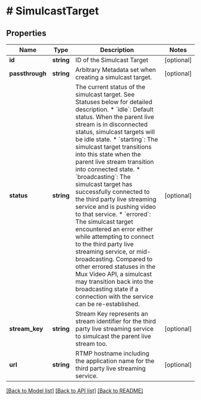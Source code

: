 # # SimulcastTarget

## Properties

Name | Type | Description | Notes
------------ | ------------- | ------------- | -------------
**id** | **string** | ID of the Simulcast Target | [optional]
**passthrough** | **string** | Arbitrary Metadata set when creating a simulcast target. | [optional]
**status** | **string** | The current status of the simulcast target. See Statuses below for detailed description.   * &#x60;idle&#x60;: Default status. When the parent live stream is in disconnected status, simulcast targets will be idle state.   * &#x60;starting&#x60;: The simulcast target transitions into this state when the parent live stream transition into connected state.   * &#x60;broadcasting&#x60;: The simulcast target has successfully connected to the third party live streaming service and is pushing video to that service.   * &#x60;errored&#x60;: The simulcast target encountered an error either while attempting to connect to the third party live streaming service, or mid-broadcasting. Compared to other errored statuses in the Mux Video API, a simulcast may transition back into the broadcasting state if a connection with the service can be re-established. | [optional]
**stream_key** | **string** | Stream Key represents an stream identifier for the third party live streaming service to simulcast the parent live stream too. | [optional]
**url** | **string** | RTMP hostname including the application name for the third party live streaming service. | [optional]

[[Back to Model list]](../../README.md#models) [[Back to API list]](../../README.md#endpoints) [[Back to README]](../../README.md)

